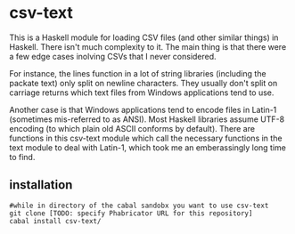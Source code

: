 csv-text
========

This is a Haskell module for loading CSV files (and other similar things) in 
Haskell.  There isn't much complexity to it.  The main thing is that there were
a few edge cases inolving CSVs that I never considered.

For instance, the lines function in a lot of string libraries (including the
packate text) only split on newline characters.  They usually don't split on 
carriage returns which text files from Windows applications tend to use.

Another case is that Windows applications tend to encode files in Latin-1
(sometimes mis-referred to as ANSI).  Most Haskell libraries assume UTF-8
encoding (to which plain old ASCII conforms by default).  There are functions
in this csv-text module which call the necessary functions in the text module
to deal with Latin-1, which took me an emberassingly long time to find.

installation
------------

```
#while in directory of the cabal sandobx you want to use csv-text
git clone [TODO: specify Phabricator URL for this repository]
cabal install csv-text/
```
